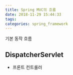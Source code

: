 ```yaml
---
title: Spring MVC의 흐름
date: 2018-11-29 15:44:33
tags:
categories: spring_framework
---
```


기본 동작 흐름



## DispatcherServlet

- 프론트 컨트롤러

